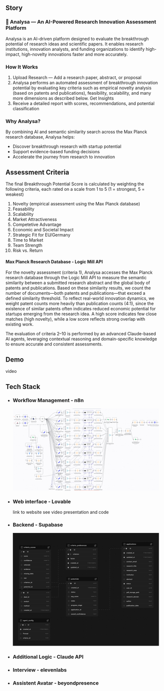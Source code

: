 ## Story 

### 🚀 Analysa — An AI-Powered Research Innovation Assessment Platform
Analysa is an AI-driven platform designed to evaluate the breakthrough potential of research ideas and scientific papers. It enables research institutions, innovation analysts, and funding organizations to identify high-impact, high-novelty innovations faster and more accurately.


### How It Works
1. Upload Research — Add a research paper, abstract, or proposal
2. Analysa performs an automated assessment of breakthrough innovation potential by evaluating key criteria such as empirical novelty analysis (based on patents and publications), feasibility, scalability, and many more dimensions as described below.
Get Insights
3. Receive a detailed report with scores, recommendations, and potential classification

### Why Analysa?
By combining AI and semantic similarity search across the Max Planck research database, Analysa helps:
- Discover breakthrough research with startup potential
- Support evidence-based funding decisions
- Accelerate the journey from research to innovation



## Assessment Criteria

The final Breakthrough Potential Score is calculated by weighting the following criteria, each rated on a scale from 1 to 5 (1 = strongest, 5 = weakest)

1. Novelty (empirical assessment using the Max Planck database)
2. Feasability
3. Scalability
4. Market Attractiveness
5. Competetive Advantage
6. Economic and Societal Impact
7. Strategic Fit for EU/Germany 
8. Time to Market
9. Team Strength
10. Risk vs. Return


#### Max Planck Research Database - Logic Mill API

For the novelty assessment (criteria 1), Analysa accesses the Max Planck research database through the Logic Mill API to measure the semantic similarity between a submitted research abstract and the global body of patents and publications. Based on these similarity results, we count the number of documents—both patents and publications—that exceed a defined similarity threshold. To reflect real-world innovation dynamics, we weight patent counts more heavily than publication counts (4:1), since the existence of similar patents often indicates reduced economic potential for startups emerging from the research idea. A high score indicates few close matches (high novelty), while a low score reflects strong overlap with existing work.

The evaluation of criteria 2–10 is performed by an advanced Claude-based AI agents, leveraging contextual reasoning and domain-specific knowledge to ensure accurate and consistent assessments.


## Demo

 video
 
## Tech Stack

- ### Workflow Management - n8n
  ![Workflow Architecture in n8n ](images/n8n_workflow.png)

- ### Web interface - Lovable
    link to website
  see video presentation and code

- ### Backend - Supabase
    <img src="images/database_scheme_supabase.jpg" width="800" />
    
- ### Additional Logic - Claude API
  
- ### Interview - elevenlabs
  
- ### Assistent Avatar - beyondpresence


##



